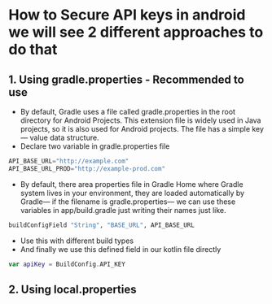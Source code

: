 # How to Secure API keys in android we will see 2 different approaches to do that

## 1. Using gradle.properties - Recommended to use
- By default, Gradle uses a file called gradle.properties in the root directory for Android Projects. This extension file is widely used in Java projects, so it is also used for Android projects. The file has a simple key — value data structure.
- Declare two variable in gradle.properties file 
```kotlin
API_BASE_URL="http://example.com"
API_BASE_URL_PROD="http://example-prod.com"
```
- By default, there area properties file in Gradle Home where Gradle system lives in your environment, they are loaded automatically by Gradle— if the filename is gradle.properties— we can use these variables in app/build.gradle just writing their names just like.
```python
buildConfigField "String", "BASE_URL", API_BASE_URL
```
- Use this with different build types
- And finally we use this defined field in our kotlin file directly
``` kotlin
var apiKey = BuildConfig.API_KEY
```

## 2. Using local.properties